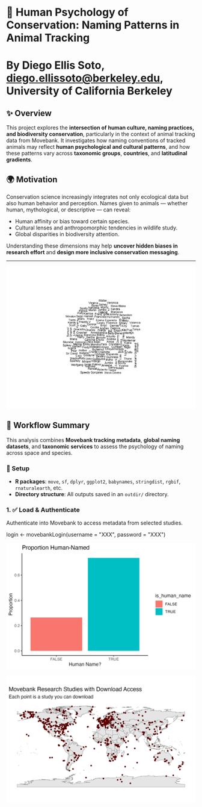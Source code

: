 # 🧠 Human Psychology of Conservation: Naming Patterns in Animal Tracking
# By Diego Ellis Soto, diego.ellissoto@berkeley.edu, University of California Berkeley

## ✨ Overview

This project explores the **intersection of human culture, naming practices, and biodiversity conservation**, particularly in the context of animal tracking data from Movebank. It investigates how naming conventions of tracked animals may reflect **human psychological and cultural patterns**, and how these patterns vary across **taxonomic groups**, **countries**, and **latitudinal gradients**.

## 🌍 Motivation

Conservation science increasingly integrates not only ecological data but also human behavior and perception. Names given to animals — whether human, mythological, or descriptive — can reveal:
- Human affinity or bias toward certain species.
- Cultural lenses and anthropomorphic tendencies in wildlife study.
- Global disparities in biodiversity attention.

Understanding these dimensions may help **uncover hidden biases in research effort** and **design more inclusive conservation messaging**.

---

![Word clouds of two Movebank studies](outdir/wordcloud_names.png)


## 🧪 Workflow Summary

This analysis combines **Movebank tracking metadata**, **global naming datasets**, and **taxonomic services** to assess the psychology of naming across space and species.

### 🔧 Setup

- **R packages**: `move`, `sf`, `dplyr`, `ggplot2`, `babynames`, `stringdist`, `rgbif`, `rnaturalearth`, etc.
- **Directory structure**: All outputs saved in an `outdir/` directory.

### 1. ✅ Load & Authenticate

Authenticate into Movebank to access metadata from selected studies.

login <- movebankLogin(username = "XXX", password = "XXX")

![Animals with names](outdir/prop_human_named.png)

![Studies with public data](outdir/Public_movement_data.png)
